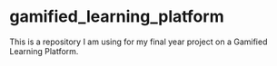 # gamified_learning_platform
This is a repository I am using for my final year project on a Gamified Learning Platform.
